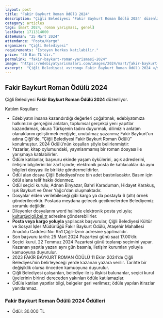 ```yaml
---
layout: post
title: "Fakir Baykurt Roman Ödülü 2024"
description: "Çiğli Belediyesi 'Fakir Baykurt Roman Ödülü 2024' düzenliyor."
category: articles
tags: [mart 2024, roman yarışması, genel]
lastDate: 1711314000
dateHuman: "25 Mart 2024"
attendance: "Posta/Kargo"
organizer: "Çiğli Belediyesi"
requirements: "İsteyen herkes katılabilir."
price: "30 Bin TL'dir."
permalink: "fakir-baykurt-roman-yarismasi-2024"
image: "https://edebiyatyarismalari.com/images/2024/mart/fakir-baykurt-roman-yarismasi-2024.jpg"
excerpt:  "Çiğli Belediyesi <strong> Fakir Baykurt Roman Ödülü 2024 </strong> düzenliyor."
---
```


## Fakir Baykurt Roman Ödülü 2024
Çiğli Belediyesi **Fakir Baykurt Roman Ödülü 2024** düzenliyor.  

Katılım Koşulları:
- Edebiyatın insana kazandırdığı değerleri çoğaltmak, edebiyatımıza halkımızın gerçeğini anlatan, toplumsal gerçekçi yeni yapıtlar kazandırmak, okura Türkçenin tadını duyurmak, dilimizin anlatım olanaklarını geliştirmek ereğiyle, unutulmaz yazarımız Fakir Baykurt'un adına Çiğli'de, “Çiğli Belediyesi Fakir Baykurt Roman Ödülü” konulmuştur. 2024 Ödülü’nün koşulları şöyle belirlenmiştir:
- Yazarlar, kitap oylumundaki, yayınlanmamış bir roman dosyası ile yarışmaya katılabilirler.
- Ödüle katılanlar, başvuru ekinde yaşam öykülerini, açık adreslerini, iletişim bilgilerini bir zarf içinde; elektronik posta ile katılacaklar da aynı bilgileri dosyası ile birlikte göndermelidirler.
- Ödül alan dosya Çiğli Belediyesi’nce bin adet bastırılacaktır. Basım için ödül alana telif hakkı ödenmez.
- Ödül seçici kurulu; Adnan Binyazar, Bahri Karaduman, Hidayet Karakuş, Işık Baykurt ve Öner Yağcı'dan oluşmaktadır.
- Dosyalar elden verilebileceği gibi kargo ya da postayla 6 (altı) örnek gönderilecektir. Postada meydana gelecek gecikmelerden Belediyemiz sorumlu değildir.
- Dileyenler dosyalarını word halinde elektronik posta yoluyla; kultur@cigli.bel.tr adresine gönderebilirler.
- **Posta veya kargo yoluyla** yapılacak başvurular, Çiğli Belediyesi Kültür ve Sosyal İşler Müdürlüğü Fakir Baykurt Ödülü, Ataşehir Mahallesi Anadolu Caddesi No: 951 Çiğli-İzmir adresine yapılmalıdır.
- Son başvuru tarihi: 25 Mart 2024 Pazartesi günü saat 17.00’dir.
- Seçici kurul, 22 Temmuz 2024 Pazartesi günü toplanıp seçimini yapar. Kazanan yapıtla yazarı aynı gün basınla, iletişim kurumları yoluyla kamuoyuna duyurulur.
- 2023 FAKİR BAYKURT ROMAN ÖDÜLÜ 11 Ekim 2024’de Çiğli Belediyesi’nin belirleyeceği yerde kazanan yazara verilir. Tarihte bir değişiklik olursa önceden kamuoyuna duyurulur.
- Çiğli Belediyesi çalışanları, belediye ile iş ilişkisi bulunanlar, seçici kurul üyelerinin birinci dereceden yakınları ödüle katılamazlar.
- Ödüle katılan yapıtlar bilgi, belgeler geri verilmez; ödüle yapılan itirazlar yanıtlanmaz.


### Fakir Baykurt Roman Ödülü 2024 Ödülleri
- Ödül: 30.000 TL